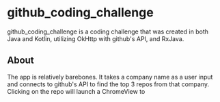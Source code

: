 # github_coding_challenge

github_coding_challenge is a coding challenge that was created in both Java and Kotlin, utilizing OkHttp with github's API, and RxJava.

## About
The app is relatively barebones. It takes a company name as a user input and connects to github's API to find the top 3 repos from that company. Clicking on the repo will launch a ChromeView to 
